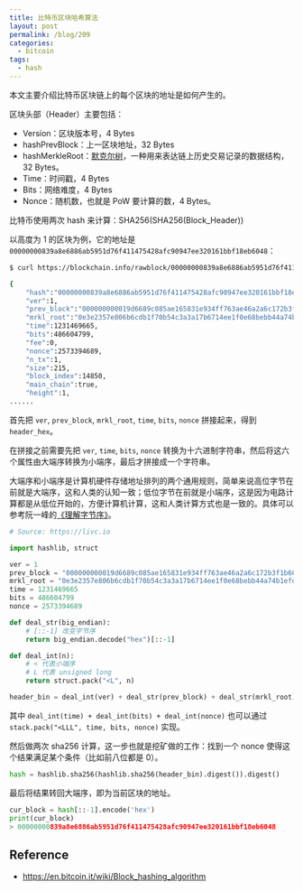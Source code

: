 ```yaml
---
title: 比特币区块哈希算法
layout: post
permalink: /blog/209
categories:
  - bitcoin
tags:
  - hash
---
```


本文主要介绍比特币区块链上的每个区块的地址是如何产生的。

区块头部（Header）主要包括：

- Version：区块版本号，4 Bytes
- hashPrevBlock：上一区块地址，32 Bytes
- hashMerkleRoot：[默克尔树](https://en.wikipedia.org/wiki/Merkle_tree)，一种用来表达链上历史交易记录的数据结构，32 Bytes。
- Time：时间戳，4 Bytes
- Bits：网络难度，4 Bytes
- Nonce：随机数，也就是 PoW 要计算的数，4 Bytes。

比特币使用两次 hash 来计算：SHA256(SHA256(Block_Header))

以高度为 1 的区块为例，它的地址是 `00000000839a8e6886ab5951d76f411475428afc90947ee320161bbf18eb6048`：

```bash
$ curl https://blockchain.info/rawblock/00000000839a8e6886ab5951d76f411475428afc90947ee320161bbf18eb6048

{
    "hash":"00000000839a8e6886ab5951d76f411475428afc90947ee320161bbf18eb6048",
    "ver":1,
    "prev_block":"000000000019d6689c085ae165831e934ff763ae46a2a6c172b3f1b60a8ce26f",
    "mrkl_root":"0e3e2357e806b6cdb1f70b54c3a3a17b6714ee1f0e68bebb44a74b1efd512098",
    "time":1231469665,
    "bits":486604799,
    "fee":0,
    "nonce":2573394689,
    "n_tx":1,
    "size":215,
    "block_index":14850,
    "main_chain":true,
    "height":1,
......
```

首先把 `ver`, `prev_block`, `mrkl_root`, `time`, `bits`, `nonce` 拼接起来，得到 `header_hex`。

在拼接之前需要先把 `ver`, `time`, `bits`, `nonce` 转换为十六进制字符串，然后将这六个属性由大端序转换为小端序，最后才拼接成一个字符串。

大端序和小端序是计算机硬件存储地址排列的两个通用规则，简单来说高位字节在前就是大端序，这和人类的认知一致；低位字节在前就是小端序，这是因为电路计算都是从低位开始的，方便计算机计算，这和人类计算方式也是一致的。具体可以参考阮一峰的[《理解字节序》](http://www.ruanyifeng.com/blog/2016/11/byte-order.html)。

```python
# Source: https://livc.io

import hashlib, struct

ver = 1
prev_block = "000000000019d6689c085ae165831e934ff763ae46a2a6c172b3f1b60a8ce26f"
mrkl_root = "0e3e2357e806b6cdb1f70b54c3a3a17b6714ee1f0e68bebb44a74b1efd512098"
time = 1231469665
bits = 486604799
nonce = 2573394689

def deal_str(big_endian):
    # [::-1] 改变字节序
    return big_endian.decode("hex")[::-1]

def deal_int(n):
    # < 代表小端序
    # L 代表 unsigned long
    return struct.pack("<L", n)

header_bin = deal_int(ver) + deal_str(prev_block) + deal_str(mrkl_root) + deal_int(time) + deal_int(bits) + deal_int(nonce)
```

其中 `deal_int(time) + deal_int(bits) + deal_int(nonce)` 也可以通过 `stack.pack("<LLL", time, bits, nonce)` 实现。

然后做两次 sha256 计算，这一步也就是挖矿做的工作：找到一个 nonce 使得这个结果满足某个条件（比如前八位都是 0）。

```python
hash = hashlib.sha256(hashlib.sha256(header_bin).digest()).digest()
```

最后将结果转回大端序，即为当前区块的地址。

```python
cur_block = hash[::-1].encode('hex')
print(cur_block)
> 00000000839a8e6886ab5951d76f411475428afc90947ee320161bbf18eb6048
```

## Reference

- <https://en.bitcoin.it/wiki/Block_hashing_algorithm>